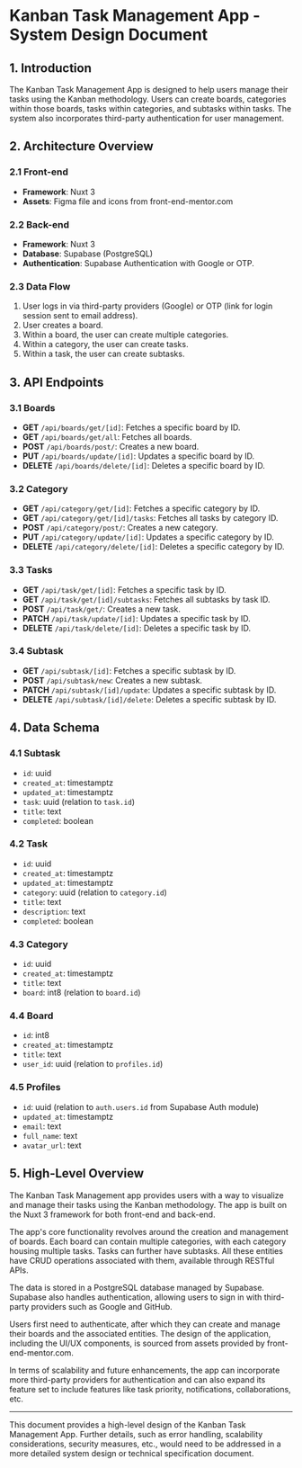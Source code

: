 # Kanban Task Management App - System Design Document

## 1. Introduction

The Kanban Task Management App is designed to help users manage their tasks using the Kanban methodology. Users can create boards, categories within those boards, tasks within categories, and subtasks within tasks. The system also incorporates third-party authentication for user management.

## 2. Architecture Overview

### 2.1 Front-end

- **Framework**: Nuxt 3
- **Assets**: Figma file and icons from front-end-mentor.com

### 2.2 Back-end

- **Framework**: Nuxt 3
- **Database**: Supabase (PostgreSQL)
- **Authentication**: Supabase Authentication with Google or OTP.

### 2.3 Data Flow

1. User logs in via third-party providers (Google) or OTP (link for login session sent to email address).
2. User creates a board.
3. Within a board, the user can create multiple categories.
4. Within a category, the user can create tasks.
5. Within a task, the user can create subtasks.

## 3. API Endpoints

### 3.1 Boards

- **GET** `/api/boards/get/[id]`: Fetches a specific board by ID.
- **GET** `/api/boards/get/all`: Fetches all boards.
- **POST** `/api/boards/post/`: Creates a new board.
- **PUT** `/api/boards/update/[id]`: Updates a specific board by ID.
- **DELETE** `/api/boards/delete/[id]`: Deletes a specific board by ID.

### 3.2 Category

- **GET** `/api/category/get/[id]`: Fetches a specific category by ID.
- **GET** `/api/category/get/[id]/tasks`: Fetches all tasks by category ID.
- **POST** `/api/category/post/`: Creates a new category.
- **PUT** `/api/category/update/[id]`: Updates a specific category by ID.
- **DELETE** `/api/category/delete/[id]`: Deletes a specific category by ID.

### 3.3 Tasks

- **GET** `/api/task/get/[id]`: Fetches a specific task by ID.
- **GET** `/api/task/get/[id]/subtasks`: Fetches all subtasks by task ID.
- **POST** `/api/task/get/`: Creates a new task.
- **PATCH** `/api/task/update/[id]`: Updates a specific task by ID.
- **DELETE** `/api/task/delete/[id]`: Deletes a specific task by ID.

### 3.4 Subtask

- **GET** `/api/subtask/[id]`: Fetches a specific subtask by ID.
- **POST** `/api/subtask/new`: Creates a new subtask.
- **PATCH** `/api/subtask/[id]/update`: Updates a specific subtask by ID.
- **DELETE** `/api/subtask/[id]/delete`: Deletes a specific subtask by ID.

## 4. Data Schema

### 4.1 Subtask

- `id`: uuid
- `created_at`: timestamptz
- `updated_at`: timestamptz
- `task`: uuid (relation to `task.id`)
- `title`: text
- `completed`: boolean

### 4.2 Task

- `id`: uuid
- `created_at`: timestamptz
- `updated_at`: timestamptz
- `category`: uuid (relation to `category.id`)
- `title`: text
- `description`: text
- `completed`: boolean

### 4.3 Category

- `id`: uuid
- `created_at`: timestamptz
- `title`: text
- `board`: int8 (relation to `board.id`)

### 4.4 Board

- `id`: int8
- `created_at`: timestamptz
- `title`: text
- `user_id`: uuid (relation to `profiles.id`)

### 4.5 Profiles

- `id`: uuid (relation to `auth.users.id` from Supabase Auth module)
- `updated_at`: timestamptz
- `email`: text
- `full_name`: text
- `avatar_url`: text

## 5. High-Level Overview

The Kanban Task Management app provides users with a way to visualize and manage their tasks using the Kanban methodology. The app is built on the Nuxt 3 framework for both front-end and back-end.

The app's core functionality revolves around the creation and management of boards. Each board can contain multiple categories, with each category housing multiple tasks. Tasks
can further have subtasks. All these entities have CRUD operations associated with them, available through RESTful APIs.

The data is stored in a PostgreSQL database managed by Supabase. Supabase also handles authentication, allowing users to sign in with third-party providers such as Google and
GitHub.

Users first need to authenticate, after which they can create and manage their boards and the associated entities. The design of the application, including the UI/UX components, is sourced from assets provided by front-end-mentor.com.

In terms of scalability and future enhancements, the app can incorporate more third-party providers for authentication and can also expand its feature set to include features like
task priority, notifications, collaborations, etc.

---

This document provides a high-level design of the Kanban Task Management App. Further details, such as error handling, scalability considerations, security measures, etc., would need to be addressed in a more detailed system design or technical specification document.
